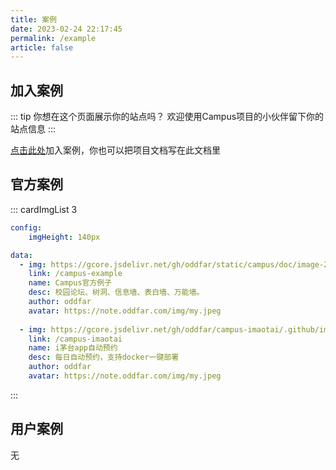 ```yaml
---
title: 案例
date: 2023-02-24 22:17:45
permalink: /example
article: false
---
```


## 加入案例

::: tip 你想在这个页面展示你的站点吗？
欢迎使用Campus项目的小伙伴留下你的站点信息
:::

[点击此处](https://github.com/oddfar/campus/issues/new?assignees=&labels=%E7%94%B3%E8%AF%B7%E5%8A%A0%E5%85%A5%E6%A1%88%E4%BE%8B&template=join_case.md&title=%E7%94%B3%E8%AF%B7%E5%8A%A0%E5%85%A5%E6%A1%88%E4%BE%8B)加入案例，你也可以把项目文档写在此文档里



## 官方案例

::: cardImgList 3

```yaml
config:
    imgHeight: 140px

data:
  - img: https://gcore.jsdelivr.net/gh/oddfar/static/campus/doc/image-20230221091804015.png
    link: /campus-example
    name: Campus官方例子
    desc: 校园论坛、树洞、信息墙、表白墙、万能墙。
    author: oddfar
    avatar: https://note.oddfar.com/img/my.jpeg
    
  - img: https://gcore.jsdelivr.net/gh/oddfar/campus-imaotai/.github/image-20230707145525709.png
    link: /campus-imaotai
    name: i茅台app自动预约
    desc: 每日自动预约，支持docker一键部署
    author: oddfar
    avatar: https://note.oddfar.com/img/my.jpeg

```

:::



## 用户案例

无